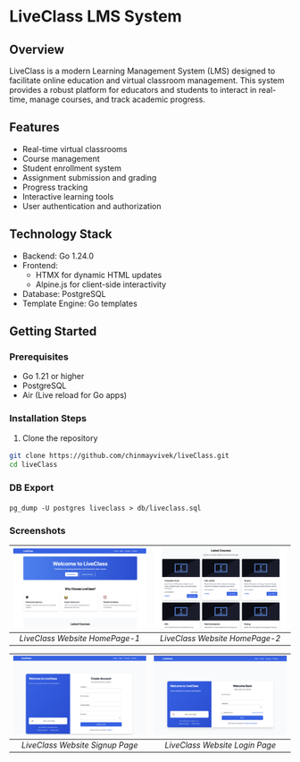 # LiveClass LMS System

## Overview
LiveClass is a modern Learning Management System (LMS) designed to facilitate online education and virtual classroom management. This system provides a robust platform for educators and students to interact in real-time, manage courses, and track academic progress.

## Features
- Real-time virtual classrooms
- Course management
- Student enrollment system
- Assignment submission and grading
- Progress tracking
- Interactive learning tools
- User authentication and authorization

## Technology Stack
- Backend: Go 1.24.0
- Frontend: 
  - HTMX for dynamic HTML updates
  - Alpine.js for client-side interactivity
- Database: PostgreSQL
- Template Engine: Go templates

## Getting Started

### Prerequisites
- Go 1.21 or higher
- PostgreSQL
- Air (Live reload for Go apps)

### Installation Steps

1. Clone the repository
```bash
git clone https://github.com/chinmayvivek/liveClass.git
cd liveClass
```

### DB Export
`pg_dump -U postgres liveclass > db/liveclass.sql`

### Screenshots

<div align="center">

| ![Website HomePage-1](screenshots/Screenshot-1.png) | ![Website HomePage-2](screenshots/Screenshot-2.png) |
|:--:|:--:|
| *LiveClass Website HomePage-1* | *LiveClass Website HomePage-2* |

| ![Website SignupPage](screenshots/Screenshot-3.png) | ![Website LoginPage](screenshots/Screenshot-4.png) |
|:--:|:--:|
| *LiveClass Website Signup Page* | *LiveClass Website Login Page* |

</div>